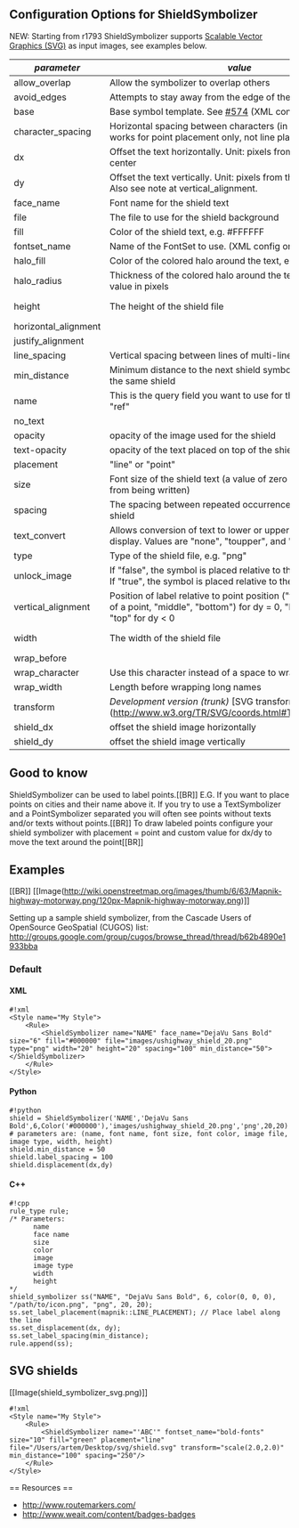 <!-- Name: ShieldSymbolizer -->
<!-- Version: 34 -->
<!-- Last-Modified: 2011/11/13 15:42:36 -->
<!-- Author: migurski -->
## Configuration Options for ShieldSymbolizer

NEW: Starting from r1793 ShieldSymbolizer supports [Scalable Vector Graphics (SVG)](http://www.w3.org/TR/SVG/) as input images,
see examples below.


| *parameter* | *value* | *default* |
--------------|---------|-----------|
|allow_overlap | Allow the symbolizer to overlap others | false|
|avoid_edges | Attempts to stay away from the edge of the image | false|
|base | Base symbol template. See [#574](http://trac.mapnik.org/changeset/574) (XML config only) | |
|character_spacing | Horizontal spacing between characters (in pixels). Currently works for point placement only, not line placement | 0|
|dx | Offset the text horizontally. Unit: pixels from the image's center | |
|dy | Offset the text vertically. Unit: pixels from the image's center. Also see note at vertical_alignment. | |
|face_name | Font name for the shield text | |
|file | The file to use for the shield background | |
|fill | Color of the shield text, e.g. #FFFFFF | |
|fontset_name | Name of the FontSet to use. (XML config only) | |
|halo_fill | Color of the colored halo around the text, e.g. #AF2304. | white |
|halo_radius | Thickness of the colored halo around the text as an integer value in pixels | 0 |
|height | The height of the shield file | image's height | 
|horizontal_alignment |  | middle |
|justify_alignment | | midle|
|line_spacing | Vertical spacing between lines of multi-line labels, in pixels | 0|
|min_distance | Minimum distance to the next shield symbol, not necessarily the same shield | 0|
|name | This is the query field you want to use for the label text, e.g. "ref" | |
|no_text | | false|
|opacity| opacity of the image used for the shield | 1|
|text-opacity | opacity of the text placed on top of the shield | 1|
|placement | "line" or "point" | |
|size | Font size of the shield text (a value of zero will prevent text from being written) | |
|spacing | The spacing between repeated occurrences of the same shield | |
|text_convert | Allows conversion of text to lower or upper case before display. Values are "none", "toupper", and "tolower". | "none"|
|type | Type of the shield file, e.g. "png" | |
|unlock_image | If "false", the symbol is placed relative to the text box center. If "true", the symbol is placed relative to the point position | "false"|
|vertical_alignment | Position of label relative to point position ("top" to label on top of a point, "middle", "bottom") for dy = 0, "bottom" for dy > 0, "top" for dy < 0 | "middle"|
|width | The width of the shield file| image's width |
|wrap_before| | "false"|
|wrap_character | Use this character instead of a space to wrap long names | " "|
|wrap_width | Length before wrapping long names| 0 |
| transform | *Development version (trunk)* [SVG transform] (http://www.w3.org/TR/SVG/coords.html#TransformAttribute) | |
|shield_dx|offset the shield image horizontally | |
|shield_dy|offset the shield image vertically | |

## Good to know

ShieldSymbolizer can be used to label points.[[BR]]
E.G. If you want to place points on cities and their name above it. If you try to use a TextSymbolizer and a PointSymbolizer separated you will often see points without texts and/or texts without points.[[BR]]
To draw labeled points configure your shield symbolizer with placement = point and custom value for dx/dy to move the text around the point[[BR]]


## Examples

[[BR]]
[[Image(http://wiki.openstreetmap.org/images/thumb/6/63/Mapnik-highway-motorway.png/120px-Mapnik-highway-motorway.png)]]



Setting up a sample shield symbolizer, from the Cascade Users of OpenSource GeoSpatial (CUGOS) list:
http://groups.google.com/group/cugos/browse_thread/thread/b62b4890e1933bba

### Default



#### XML


    #!xml
    <Style name="My Style">
        <Rule>
            <ShieldSymbolizer name="NAME" face_name="DejaVu Sans Bold" size="6" fill="#000000" file="images/ushighway_shield_20.png" type="png" width="20" height="20" spacing="100" min_distance="50"></ShieldSymbolizer>
        </Rule>
    </Style>

#### Python


    #!python
    shield = ShieldSymbolizer('NAME','DejaVu Sans Bold',6,Color('#000000'),'images/ushighway_shield_20.png','png',20,20)
    # parameters are: (name, font name, font size, font color, image file, image type, width, height)
    shield.min_distance = 50
    shield.label_spacing = 100
    shield.displacement(dx,dy)

#### C++


    #!cpp
    rule_type rule;
    /* Parameters:
          name
          face name
          size
          color
          image
          image type
          width
          height
    */
    shield_symbolizer ss("NAME", "DejaVu Sans Bold", 6, color(0, 0, 0), "/path/to/icon.png", "png", 20, 20);
    ss.set_label_placement(mapnik::LINE_PLACEMENT); // Place label along the line
    ss.set_displacement(dx, dy);
    ss.set_label_spacing(min_distance);
    rule.append(ss);

## SVG shields

[[Image(shield_symbolizer_svg.png)]]


    #!xml
    <Style name="My Style">
        <Rule>
            <ShieldSymbolizer name="'ABC'" fontset_name="bold-fonts" size="10" fill="green" placement="line" file="/Users/artem/Desktop/svg/shield.svg" transform="scale(2.0,2.0)" min_distance="100" spacing="250"/>
        </Rule>
    </Style>

== Resources == 
 * http://www.routemarkers.com/
 * http://www.weait.com/content/badges-badges